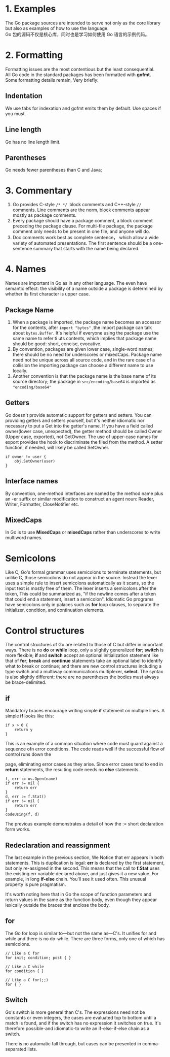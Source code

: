 # 1. Examples
The Go package sources are intended to serve not only as the core library but also as examples of how to use the language.  
Go 包的源码不仅是核心库，同时也是学习如何使用 Go 语言的示例代码。

# 2. Formatting
Formatting issues are the most contentious but the least consequential.  
All Go code in the standard packages has been formatted with **gofmt**.  
Some formatting details remain, Very briefly:
## Indentation
We use tabs for indexation and gofmt emits them by default. Use spaces if you must.
## Line length 
Go has no line length limit.
## Parentheses
Go needs fewer parentheses than C and Java;

# 3. Commentary 
   1. Go provides C-style ```/* */ ```block comments and C++-style ```//``` comments. Line comments are the norm, block comments appear mostly as package comments.
   2. Every package should have a package  comment, a block comment preceding the package clause. For multi-file package, the package comment only needs to be present in one file, and anyone will do.
   3. Doc comments work best as complete sentence， which allow a wide variety of automated presentations. The first sentence should be a one-sentence summary that starts with the name being declared.

# 4. Names
Names are important in Go as in any other language. The even have semantic effect: the visibility of a name outside a package is determined by whether its first character is upper case.  

## Package Name
1. When a package is imported, the package name becomes an accessor for the contents, after ```import "bytes"``` ,the import package can talk about ```bytes.Buffer```. It`s helpful if everyone using the package use the same name to refer ti uts contents, which implies that package name should be good: short, concise, evocative.  
2. By convention, packages are given lower case, single-word names; there should be no need for underscores or mixedCaps. Package name need not be unique across all source code, and in the rare case of a collision the importing package can choose a different name to use locally.
3. Another convention is that the package name is the base name of  its source directory; the package in ```src/encoding/base64``` is imported as ```"encoding/base64"```  

## Getters  
Go doesn't provide automatic support for getters and setters. You can providing getters and setters yourself, but it's neither idiomatic nor necessary to put a Get into the getter's name.
If you have a field called owner(lower case, unexpected), the getter method should be called Owner (Upper case, exported), not GetOwner. The use of upper-case names for export provides the hook to discriminate the filed from the method. A setter function, if needed, will likely be called SetOwner.

```owner := obj.Owner()
if owner != user {
    obj.SetOwner(user)
}
```  

## Interface names
By convention, one-method interfaces are named by the method name plus an -er suffix or similar modification to construct an agent noun: Reader, Writer, Formatter, CloseNotifier etc.

## MixedCaps  
In Go is to use **MixedCaps** or **mixedCaps** rather than underscores to write multiword names.  

# Semicolons
Like C, Go's formal grammar uses semicolons to terminate statements, but unlike C, those semicolons do not appear in the source. Instead the lexer uses a simple rule to insert semicolons automatically as it scans, so the input text is mostly free of them.
The lexer inserts a semicolons after the token, This could be summarized as, "if the newline comes after a token that could end a statement, insert a semicolon".
Idiomatic Go programs have semicolons only in palaces such as **for** loop clauses, to separate the initializer, condition, and continuation elements.

# Control structures
The control structures of Go are related to those of C but differ in important ways. 
There is no **do** or **while** loop, only a slightly generalized **for**;
**switch** is more flexible;
**if** and **switch** accept an optional initialization statement like that of **for**;
**break** and **continue** statements take an optional label to identify what to break or continue;
and there are new control structures including a type switch and a multiway communications multiplexer, **select**.
The syntax is also slightly different: there are no parentheses the bodies must always be brace-delimited.

## if

Mandatory braces encourage writing simple **if** statement on multiple lines. A simple **if** looks like this:
```
if x > 0 {
    return y
}
```

This is an example of a common situation where code must guard against a sequence ofn error conditions. The code reads well if the successful flow of control runs down the 


page, eliminating error cases as they arise. Since error cases tend to end in **return** statements, the resulting code needs no **else** statements.
```
f, err := os.Open(name)
if err != nil {
    return err
}
d, err := f.Stat()
if err != nil {
    return err
}
codeUsing(f, d)
```
The previous example demonstrates a detail of how the := short declaration form works.

## Redeclaration and reassignment
The last example in the previous section, We Notice that err appears in both statements. This is duplication is legal: **err** is declared by the first statement, but only re-assigned in the second. This means that the call to **f.Stat** uses the existing err variable declared above, and just gives it a new value. 
For example, in long **if-else** chain. You'll see it used often. This unusual property is pure pragmatism.

It's worth noting here that in Go the scope of function parameters and return values in the same as the function body, even though they appear lexically outside the braces that enclose the body.

## for
The Go for loop is similar to—but not the same as—C's. It unifies for and while and there is no do-while. There are three forms, only one of which has semicolons.
```
// Like a C for
for init; condition; post { }

// Like a C while
for condition { }

// Like a C for(;;)
for { }
```

## Switch
Go's switch is more general than C's. The expressions need not be constants or even integers, the cases are evaluated top to bottom until a match is found, and if the switch has no expression it switches on true. It's therefore possible-and idiomatic-to write an if-else-if-else chain as a switch.

There is no automatic fall through, but cases can be presented in comma-separated lists.